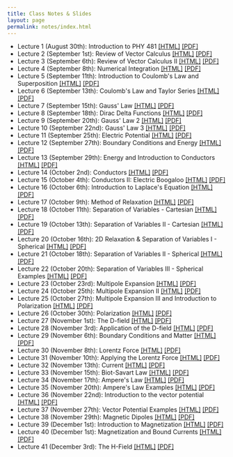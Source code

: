 ```yaml
---
title: Class Notes & Slides
layout: page
permalink: notes/index.html
---
```


-	Lecture 1 (August 30th): Introduction to PHY 481 [[HTML]](./01-slides.html) [[PDF]](./01-slides.pdf)
- Lecture 2 (September 1st): Review of Vector Calculus [[HTML]](./02-slides.html) [[PDF]](./02-slides.pdf)
- Lecture 3 (September 6th): Review of Vector Calculus II [[HTML]](./03-slides.html) [[PDF]](./03-slides.pdf)
- Lecture 4 (September 8th): Numerical Integration [[HTML]](./04-slides.html) [[PDF]](./04-slides.pdf)
- Lecture 5 (September 11th): Introduction to Coulomb's Law and Superposition [[HTML]](./05-slides.html) [[PDF]](./05-slides.pdf)
- Lecture 6 (September 13th): Coulomb's Law and Taylor Series [[HTML]](./06-slides.html) [[PDF]](./06-slides.pdf)
- Lecture 7 (September 15th): Gauss' Law [[HTML]](./07-slides.html) [[PDF]](./07-slides.pdf)
- Lecture 8 (September 18th): Dirac Delta Functions [[HTML]](./08-slides.html) [[PDF]](./08-slides.pdf)
- Lecture 9 (September 20th): Gauss' Law 2 [[HTML]](./09-slides.html) [[PDF]](./09-slides.pdf)
- Lecture 10 (September 22nd): Gauss' Law 3 [[HTML]](./10-slides.html) [[PDF]](./10-slides.pdf)
- Lecture 11 (September 25th): Electric Potential [[HTML]](./11-slides.html) [[PDF]](./11-slides.pdf)
- Lecture 12 (September 27th): Boundary Conditions and Energy [[HTML]](./12-slides.html) [[PDF]](./12-slides.pdf)
- Lecture 13 (September 29th): Energy and Introduction to Conductors [[HTML]](./13-slides.html) [[PDF]](./13-slides.pdf)
- Lecture 14 (October 2nd): Conductors [[HTML]](./14-slides.html) [[PDF]](./14-slides.pdf)
- Lecture 15 (October 4th): Conductors II: Electric Boogaloo [[HTML]](./15-slides.html) [[PDF]](./15-slides.pdf)
- Lecture 16 (October 6th): Introduction to Laplace's Equation [[HTML]](./16-slides.html) [[PDF]](./16-slides.pdf)
- Lecture 17 (October 9th): Method of Relaxation [[HTML]](./17-slides.html) [[PDF]](./17-slides.pdf)
- Lecture 18 (October 11th): Separation of Variables - Cartesian [[HTML]](./18-slides.html) [[PDF]](./18-slides.pdf)
- Lecture 19 (October 13th): Separation of Variables II - Cartesian [[HTML]](./19-slides.html) [[PDF]](./19-slides.pdf)
- Lecture 20 (October 16th): 2D Relaxation & Separation of Variables I - Spherical [[HTML]](./20-slides.html) [[PDF]](./20-slides.pdf)
- Lecture 21 (October 18th): Separation of Variables II - Spherical [[HTML]](./21-slides.html) [[PDF]](./21-slides.pdf)
- Lecture 22 (October 20th): Separation of Variables III - Spherical Examples [[HTML]](./22-slides.html) [[PDF]](./22-slides.pdf)
- Lecture 23 (October 23rd): Multipole Expansion [[HTML]](./23-slides.html) [[PDF]](./23-slides.pdf)
- Lecture 24 (October 25th): Multipole Expansion II [[HTML]](./24-slides.html) [[PDF]](./24-slides.pdf)
- Lecture 25 (October 27th): Multipole Expansion III and Introduction to Polarization [[HTML]](./25-slides.html) [[PDF]](./25-slides.pdf)
- Lecture 26 (October 30th): Polarization [[HTML]](./26-slides.html) [[PDF]](./26-slides.pdf)
- Lecture 27 (November 1st): The D-field [[HTML]](./27-slides.html) [[PDF]](./27-slides.pdf)
- Lecture 28 (November 3rd): Application of the D-field [[HTML]](./28-slides.html) [[PDF]](./28-slides.pdf)
- Lecture 29 (November 6th): Boundary Conditions and Matter [[HTML]](./29-slides.html) [[PDF]](./29-slides.pdf)
- Lecture 30 (November 8th): Lorentz Force [[HTML]](./30-slides.html) [[PDF]](./30-slides.pdf)
- Lecture 31 (November 10th): Applying the Lorentz Force [[HTML]](./31-slides.html) [[PDF]](./31-slides.pdf)
- Lecture 32 (November 13th): Current [[HTML]](./32-slides.html) [[PDF]](./32-slides.pdf)
- Lecture 33 (November 15th): Biot-Savart Law [[HTML]](./33-slides.html) [[PDF]](./33-slides.pdf)
- Lecture 34 (November 17th): Ampere's Law [[HTML]](./34-slides.html) [[PDF]](./34-slides.pdf)
- Lecture 35 (November 20th): Ampere's Law Examples [[HTML]](./35-slides.html) [[PDF]](./35-slides.pdf)
- Lecture 36 (November 22nd): Introduction to the vector potential [[HTML]](./36-slides.html) [[PDF]](./36-slides.pdf)
- Lecture 37 (November 27th): Vector Potential Examples [[HTML]](./37-slides.html) [[PDF]](./37-slides.pdf)
- Lecture 38 (November 29th): Magnetic Dipoles [[HTML]](./38-slides.html) [[PDF]](./38-slides.pdf)
- Lecture 39 (December 1st): Introduction to Magnetization [[HTML]](./39-slides.html) [[PDF]](./39-slides.pdf)
- Lecture 40 (December 1st): Magnetization and Bound Currents [[HTML]](./40-slides.html) [[PDF]](./40-slides.pdf)
- Lecture 41 (December 3rd): The H-Field [[HTML]](./41-slides.html) [[PDF]](./41-slides.pdf)
